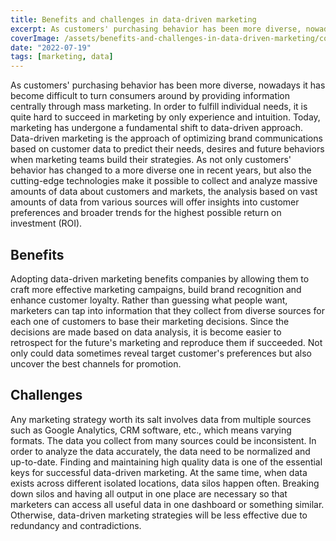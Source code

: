 ```yaml
---
title: Benefits and challenges in data-driven marketing
excerpt: As customers' purchasing behavior has been more diverse, nowadays it has become difficult to turn consumers around by providing information centrally through mass marketing. In order to fulfill individual needs, it is quite hard to succeed in marketing by only experience and intuition.
coverImage: /assets/benefits-and-challenges-in-data-driven-marketing/cover.webp
date: "2022-07-19"
tags: [marketing, data]
---
```


As customers' purchasing behavior has been more diverse, nowadays it has become difficult to turn consumers around by providing information centrally through mass marketing. In order to fulfill individual needs, it is quite hard to succeed in marketing by only experience and intuition. Today, marketing has undergone a fundamental shift to data-driven approach. Data-driven marketing is the approach of optimizing brand communications based on customer data to predict their needs, desires and future behaviors when marketing teams build their strategies. As not only customers' behavior has changed to a more diverse one in recent years, but also the cutting-edge technologies make it possible to collect and analyze massive amounts of data about customers and markets, the analysis based on vast amounts of data from various sources will offer insights into customer preferences and broader trends for the highest possible return on investment (ROI).

## Benefits

Adopting data-driven marketing benefits companies by allowing them to craft more effective marketing campaigns, build brand recognition and enhance customer loyalty. Rather than guessing what people want, marketers can tap into information that they collect from diverse sources for each one of customers to base their marketing decisions. Since the decisions are made based on data analysis, it is become easier to retrospect for the future's marketing and reproduce them if succeeded. Not only could data sometimes reveal target customer's preferences but also uncover the best channels for promotion.

## Challenges

Any marketing strategy worth its salt involves data from multiple sources such as Google Analytics, CRM software, etc., which means varying formats. The data you collect from many sources could be inconsistent. In order to analyze the data accurately, the data need to be normalized and up-to-date. Finding and maintaining high quality data is one of the essential keys for successful data-driven marketing. At the same time, when data exists across different isolated locations, data silos happen often. Breaking down silos and having all output in one place are necessary so that marketers can access all useful data in one dashboard or something similar. Otherwise, data-driven marketing strategies will be less effective due to redundancy and contradictions.

